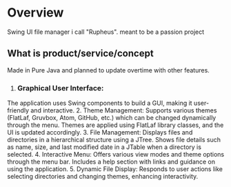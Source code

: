 # Overview

Swing UI file manager i call "Rupheus". meant to be a passion project

## What is product/service/concept
Made in Pure Java and planned to update overtime with other features.

  1.	### Graphical User Interface:
  The application uses Swing components to build a GUI, making it user-friendly and interactive.
	2.	Theme Management:
        Supports various themes (FlatLaf, Gruvbox, Atom, GitHub, etc.) which can be changed dynamically through the menu.
	Themes are applied using FlatLaf library classes, and the UI is updated accordingly.
	3.	File Management:
	  Displays files and directories in a hierarchical structure using a JTree.
	  Shows file details such as name, size, and last modified date in a JTable when a directory is selected.
	4.	Interactive Menu:
	  Offers various view modes and theme options through the menu bar.
	   Includes a help section with links and guidance on using the application.
	5.	Dynamic File Display:
	     Responds to user actions like selecting directories and changing themes, enhancing interactivity.
